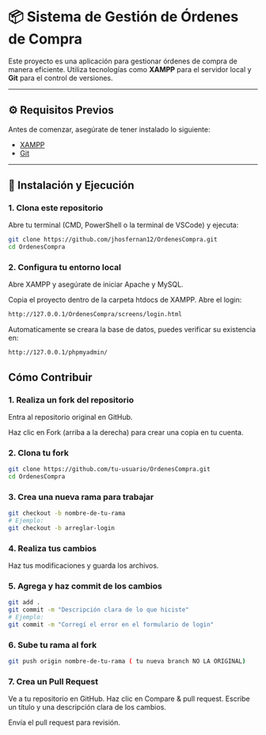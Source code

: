 # 📦 Sistema de Gestión de Órdenes de Compra

Este proyecto es una aplicación para gestionar órdenes de compra de manera eficiente. Utiliza tecnologías como **XAMPP** para el servidor local y **Git** para el control de versiones.

---

## ⚙️ Requisitos Previos

Antes de comenzar, asegúrate de tener instalado lo siguiente:

- [XAMPP](https://www.apachefriends.org/index.html)
- [Git](https://git-scm.com/)

---

## 🚀 Instalación y Ejecución

### 1. Clona este repositorio

Abre tu terminal (CMD, PowerShell o la terminal de VSCode) y ejecuta:

```bash
git clone https://github.com/jhosfernan12/OrdenesCompra.git
cd OrdenesCompra
```
### 2. Configura tu entorno local
Abre XAMPP y asegúrate de iniciar Apache y MySQL.

Copia el proyecto dentro de la carpeta htdocs de XAMPP.
Abre el login:
```bash
http://127.0.0.1/OrdenesCompra/screens/login.html
```
Automaticamente se creara la base de datos, puedes verificar su existencia en:
```bash
http://127.0.0.1/phpmyadmin/
```

## Cómo Contribuir
### 1. Realiza un fork del repositorio
Entra al repositorio original en GitHub.

Haz clic en Fork (arriba a la derecha) para crear una copia en tu cuenta.

### 2. Clona tu fork
```bash
git clone https://github.com/tu-usuario/OrdenesCompra.git
cd OrdenesCompra
```
### 3. Crea una nueva rama para trabajar
```bash
git checkout -b nombre-de-tu-rama
# Ejemplo:
git checkout -b arreglar-login
```
### 4. Realiza tus cambios
Haz tus modificaciones y guarda los archivos.
### 5. Agrega y haz commit de los cambios
```bash
git add .
git commit -m "Descripción clara de lo que hiciste"
# Ejemplo:
git commit -m "Corregí el error en el formulario de login"
```
### 6. Sube tu rama al fork
```bash
git push origin nombre-de-tu-rama ( tu nueva branch NO LA ORIGINAL)
```
### 7. Crea un Pull Request
Ve a tu repositorio en GitHub.
Haz clic en Compare & pull request.
Escribe un título y una descripción clara de los cambios.

Envía el pull request para revisión.
